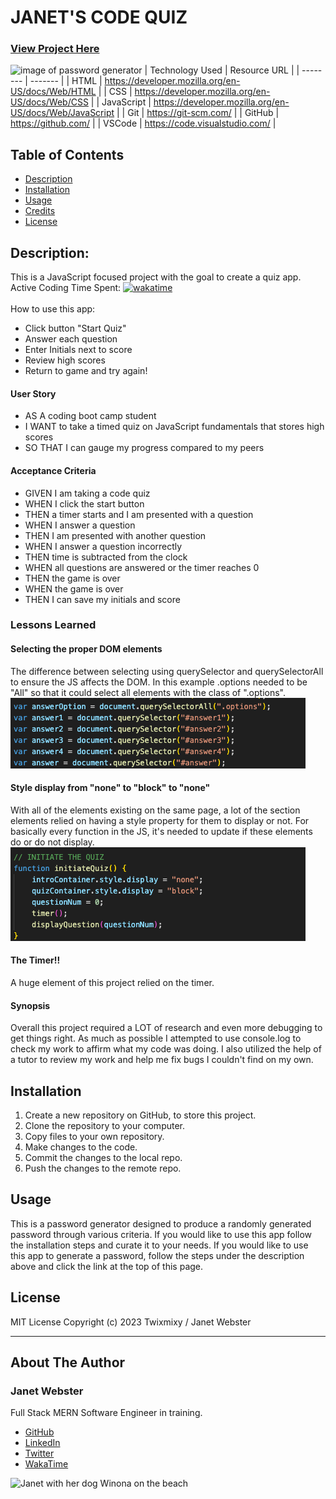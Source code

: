 # JANET'S CODE QUIZ
### [View Project Here](https://twixmixyjanet.github.io/code-quiz/ "Code Quiz")<br />
![image of password generator](img/projectimage.png "image of Password Generator app")
| Technology Used    | Resource URL |
| --------  | ------- |
| HTML      | https://developer.mozilla.org/en-US/docs/Web/HTML |
| CSS       | https://developer.mozilla.org/en-US/docs/Web/CSS |
| JavaScript | https://developer.mozilla.org/en-US/docs/Web/JavaScript |
| Git       | https://git-scm.com/ |
| GitHub     | https://github.com/ |
| VSCode    | https://code.visualstudio.com/ |


## Table of Contents

* [Description](#description)
* [Installation](#installation)
* [Usage](#usage)
* [Credits](#credits)
* [License](#license)

## Description:
This is a JavaScript focused project with the goal to create a quiz app.<br />
Active Coding Time Spent: [![wakatime](https://wakatime.com/badge/user/5829d3fb-d499-4e31-bed0-2d4b3e092db3/project/809fdb58-5f6a-4fc6-9ac4-886919643e8d.svg)](https://wakatime.com/badge/user/5829d3fb-d499-4e31-bed0-2d4b3e092db3/project/809fdb58-5f6a-4fc6-9ac4-886919643e8d)<br />
<br />
How to use this app:

* Click button "Start Quiz"
* Answer each question
* Enter Initials next to score
* Review high scores
* Return to game and try again!

#### User Story
- AS A coding boot camp student
- I WANT to take a timed quiz on JavaScript fundamentals that stores high scores
- SO THAT I can gauge my progress compared to my peers

#### Acceptance Criteria
- GIVEN I am taking a code quiz
- WHEN I click the start button
- THEN a timer starts and I am presented with a question
- WHEN I answer a question
- THEN I am presented with another question
- WHEN I answer a question incorrectly
- THEN time is subtracted from the clock
- WHEN all questions are answered or the timer reaches 0
- THEN the game is over
- WHEN the game is over
- THEN I can save my initials and score

### Lessons Learned

#### Selecting the proper DOM elements
The difference between selecting using querySelector and querySelectorAll to ensure the JS affects the DOM. In this example .options needed to be "All" so that it could select all elements with the class of ".options".<br />
![lesson 1](assets/img/lesson1.png)

#### Style display from "none" to "block" to "none"
With all of the elements existing on the same page, a lot of the section elements relied on having a style property for them to display or not. For basically every function in the JS, it's needed to update if these elements do or do not display. <br />
![lesson 2](assets/img/lesson2.png)

#### The Timer!!
A huge element of this project relied on the timer. 

#### Synopsis
Overall this project required a LOT of research and even more debugging to get things right. As much as possible I attempted to use console.log to check my work to affirm what my code was doing. I also utilized the help of a tutor to review my work and help me fix bugs I couldn't find on my own.

## Installation

1. Create a new repository on GitHub, to store this project.
2. Clone the repository to your computer.
3. Copy files to your own repository.
4. Make changes to the code.
5. Commit the changes to the local repo.
6. Push the changes to the remote repo.

## Usage

This is a password generator designed to produce a randomly generated password through various criteria. If you would like to use this app follow the installation steps and curate it to your needs. If you would like to use this app to generate a password, follow the steps under the description above and click the link at the top of this page.

## License

MIT License
Copyright (c) 2023 Twixmixy / Janet Webster

<hr />

## About The Author
### Janet Webster
Full Stack MERN Software Engineer in training.

- [GitHub](https://github.com/TwixmixyJanet/)
- [LinkedIn](https://www.linkedin.com/in/twixmixy/)
- [Twitter](https://twitter.com/Twixmixy)
- [WakaTime](https://wakatime.com/@Twixmixy)

![Janet with her dog Winona on the beach](https://avatars.githubusercontent.com/u/117195025?v=4)